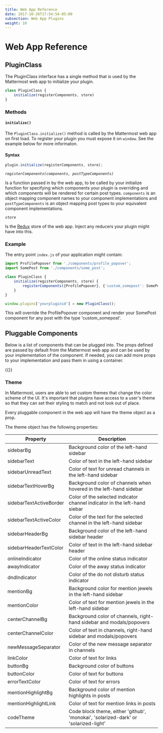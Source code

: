 ```yaml
---
title: Web App Reference
date: 2017-10-26T17:54:54-05:00
subsection: Web App Plugins
weight: 10
---
```


# Web App Reference

## PluginClass

The PluginClass interface has a single method that is used by the Mattermost web app to initialize your plugin.

```javascript
class PluginClass {
    initialize(registerComponents, store)
}
```

### Methods

#### `initialize()`
The `PluginClass.initialize()` method is called by the Mattermost web app on first load. To register your plugin you must expose it on `window`. See the example below for more informaton.

#### Syntax

```javascript
plugin.initialize(registerComponents, store);
```

*`registerComponents(components, postTypeComponents)`*

Is a function passed in by the web app, to be called by your initialize function for specifying which components your plugin is overriding and which components will be rendered for certain post types. `components` is an object mapping component names to your component implementations and `postTypeComponents` is an object mapping post types to your equivalent component implementations.

*`store`*

Is the [Redux](https://redux.js.org/docs/basics/Store.html) store of the web app. Inject any reducers your plugin might have into this.

### Example

The entry point `index.js` of your application might contain:


```javascript
import ProfilePopover from './components/profile_popover';
import SomePost from './components/some_post';

class PluginClass {
    initialize(registerComponents, store) {
        registerComponents({ProfilePopover}, {'custom_somepost': SomePost});
    }
}

window.plugins['yourpluginid'] = new PluginClass();
```

This will override the ProfilePopover component and render your SomePost component for any post with the type 'custom_somepost'.

## Pluggable Components

Below is a list of components that can be plugged into. The props defined are passed by default from the Mattermost web app and can be used by your implementation of the component. If needed, you can add more props to your implementation and pass them in using a container.

{{<pluginjsdocs>}}

### Theme

In Mattermost, users are able to set custom themes that change the color scheme of the UI. It's important that plugins have access to a user's theme so that they can set their styling to match and not look out of place.

Every pluggable component in the web app will have the theme object as a prop.

The theme object has the following properties:

| Property | Description |
| -------- | ----------- |
| sidebarBg | Background color of the left-hand sidebar |
| sidebarText | Color of text in the left-hand sidebar |
| sidebarUnreadText | Color of text for unread channels in the left-hand sidebar |
| sidebarTextHoverBg | Background color of channels when hovered in the left-hand sidebar |
| sidebarTextActiveBorder | Color of the selected indicator channel indicator in the left-hand siebar|
| sidebarTextActiveColor | Color of the text for the selected channel in the left-hand sidebar |
| sidebarHeaderBg | Background color of the left-hand sidebar header |
| sidebarHeaderTextColor | Color of text in the left-hand sidebar header |
| onlineIndicator | Color of the online status indicator |
| awayIndicator | Color of the away status indicator |
| dndIndicator | Color of the do not disturb status indicator |
| mentionBg | Background color for mention jewels in the left-hand sidebar |
| mentionColor | Color of text for mention jewels in the left-hand sidebar |
| centerChannelBg | Background color of channels, right-hand sidebar and modals/popovers |
| centerChannelColor | Color of text in channels, right-hand sidebar and modals/popovers |
| newMessageSeparator | Color of the new message separator in channels |
| linkColor | Color of text for links |
| buttonBg | Background color of buttons |
| buttonColor | Color of text for buttons |
| errorTextColor | Color of text for errors |
| mentionHighlightBg | Background color of mention highlights in posts |
| mentionHighlightLink | Color of text for mention links in posts |
| codeTheme | Code block theme, either 'github', 'monokai', 'solarized-dark' or 'solarized-light' |

